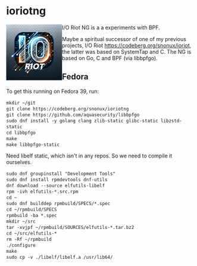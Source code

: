 # ioriotng

<img src=assets/ioriotng-small.png align=left />

I/O Riot NG is a a experiments with BPF.

Maybe a spiritual successor of one of my previous projects, I/O Riot https://codeberg.org/snonux/ioriot, the latter was based on SystemTap and C. The NG is based on Go, C and BPF (via libbpfgo).

## Fedora

To get this running on Fedora 39, run:

```shell
mkdir ~/git
git clone https://codeberg.org/snonux/ioriotng
git clone https://github.com/aquasecurity/libbpfgo
sudo dnf install -y golang clang zlib-static glibc-static libzstd-static
cd libbpfgo
make
make libbpfgo-static
```

Need libelf static, which isn't in any repos. So we need to compile it ourselves.

```
sudo dnf groupinstall "Development Tools"
sudo dnf install rpmdevtools dnf-utils
dnf download --source elfutils-libelf
rpm -ivh elfutils-*.src.rpm
cd ~
sudo dnf builddep rpmbuild/SPECS/*.spec
cd ~/rpmbuild/SPECS
rpmbuild -ba *.spec
mkdir ~/src
tar -xvjpf ~/rpmbuild/SOURCES/elfutils-*.tar.bz2
cd ~/src/elfutils-*
rm -Rf ~/rpmbuild
./configure
make
sudo cp -v ./libelf/libelf.a /usr/lib64/
```
